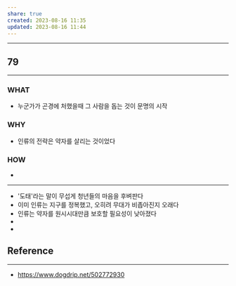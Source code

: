 ```yaml
---
share: true
created: 2023-08-16 11:35
updated: 2023-08-16 11:44
---
```


---
## 79
---
### WHAT
- 누군가가 곤경에 처했을때 그 사람을 돕는 것이 문명의 시작
### WHY
- 인류의 전략은 약자를 살리는 것이었다
### HOW
- 
---

- '도태'라는 말이 무섭게 청년들의 마음을 후벼판다
- 이미 인류는 지구를 정복했고, 오히려 무대가 비좁아진지 오래다
- 인류는 약자를 원시시대만큼 보호할 필요성이 낮아졌다
- 
- 

## Reference
---
- https://www.dogdrip.net/502772930
